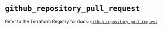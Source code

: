 # `github_repository_pull_request`

Refer to the Terraform Registry for docs: [`github_repository_pull_request`](https://registry.terraform.io/providers/integrations/github/6.3.0/docs/resources/repository_pull_request).

